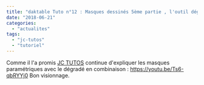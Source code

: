 ```yaml
---
title: "daktable Tuto n°12 : Masques dessinés 5ème partie , l'outil dégradé"
date: "2018-06-21"
categories: 
  - "actualites"
tags: 
  - "jc-tutos"
  - "tutoriel"
---
```


Comme il l'a promis [JC TUTOS](https://www.youtube.com/channel/UChkmJoz4r375C6F2eym99YQ) continue d'expliquer les masques paramétriques avec le dégradé en combinaison : https://youtu.be/Ts6-qbRYYj0 Bon visionnage.
